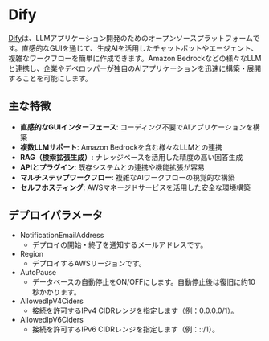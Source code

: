 # Dify

[Dify](https://dify.ai/jp)は、LLMアプリケーション開発のためのオープンソースプラットフォームです。直感的なGUIを通じて、生成AIを活用したチャットボットやエージェント、複雑なワークフローを簡単に作成できます。Amazon Bedrockなどの様々なLLMと連携し、企業やデベロッパーが独自のAIアプリケーションを迅速に構築・展開することを可能にします。

## 主な特徴

- **直感的なGUIインターフェース**: コーディング不要でAIアプリケーションを構築
- **複数LLMサポート**: Amazon Bedrockを含む様々なLLMとの連携
- **RAG（検索拡張生成）**: ナレッジベースを活用した精度の高い回答生成
- **APIとプラグイン**: 既存システムとの連携や機能拡張が容易
- **マルチステップワークフロー**: 複雑なAIワークフローの視覚的な構築
- **セルフホスティング**: AWSマネージドサービスを活用した安全な環境構築

## デプロイパラメータ

* NotificationEmailAddress
    * デプロイの開始・終了を通知するメールアドレスです。
* Region
    * デプロイするAWSリージョンです。
* AutoPause
    * データベースの自動停止をON/OFFにします。自動停止後は復旧に約10秒かかります。
* AllowedIpV4Ciders
    * 接続を許可するIPv4 CIDRレンジを指定します（例：0.0.0.0/1）。
* AllowedIpV6Ciders
    * 接続を許可するIPv6 CIDRレンジを指定します（例：::/1）。
